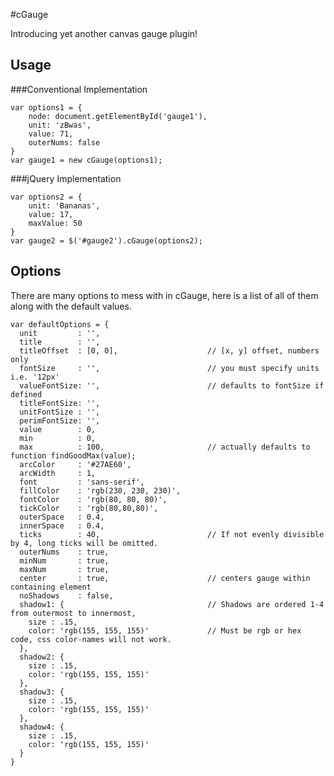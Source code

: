 #cGauge

Introducing yet another canvas gauge plugin! 

## Usage

###Conventional Implementation

    var options1 = {
        node: document.getElementById('gauge1'),
        unit: 'zBwas',
        value: 71,
        outerNums: false
    }
    var gauge1 = new cGauge(options1);

###jQuery Implementation

    var options2 = {
        unit: 'Bananas',
        value: 17,
        maxValue: 50
    }
    var gauge2 = $('#gauge2').cGauge(options2);

## Options

There are many options to mess with in cGauge, here is a list of all of them along with the default values.

    var defaultOptions = {
      unit         : '',
      title        : '',
      titleOffset  : [0, 0],                    // [x, y] offset, numbers only
      fontSize     : '',                        // you must specify units i.e. '12px'
      valueFontSize: '',                        // defaults to fontSize if defined
      titleFontSize: '',
      unitFontSize : '',
      perimFontSize: '',
      value        : 0,
      min          : 0,
      max          : 100,                       // actually defaults to function findGoodMax(value);
      arcColor     : '#27AE60',
      arcWidth     : 1,
      font         : 'sans-serif',
      fillColor    : 'rgb(230, 230, 230)',
      fontColor    : 'rgb(80, 80, 80)',
      tickColor    : 'rgb(80,80,80)',
      outerSpace   : 0.4,
      innerSpace   : 0.4,
      ticks        : 40,                        // If not evenly divisible by 4, long ticks will be omitted.
      outerNums    : true,
      minNum       : true,
      maxNum       : true,
      center       : true,                      // centers gauge within containing element
      noShadows    : false,
      shadow1: {                                // Shadows are ordered 1-4 from outermost to innermost,
        size : .15,
        color: 'rgb(155, 155, 155)'             // Must be rgb or hex code, css color-names will not work.             
      },
      shadow2: {
        size : .15,
        color: 'rgb(155, 155, 155)'
      },
      shadow3: {
        size : .15,
        color: 'rgb(155, 155, 155)'
      },
      shadow4: {
        size : .15,
        color: 'rgb(155, 155, 155)'                 
      }
    }

